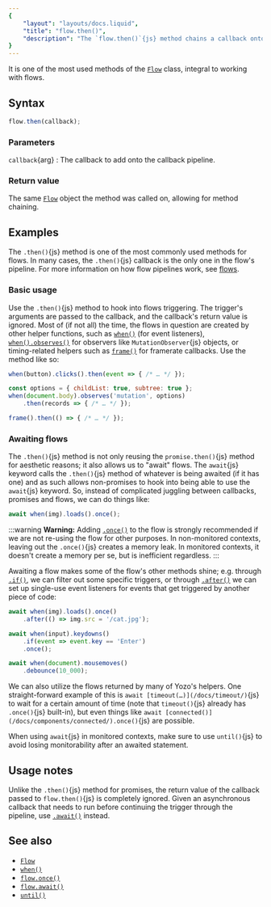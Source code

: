 ```yaml
---
{
	"layout": "layouts/docs.liquid",
	"title": "flow.then()",
	"description": "The `flow.then()`{js} method chains a callback onto a flow's pipeline. The callback fires once a trigger reaches it and continues immediately after."
}
---
```


It is one of the most used methods of the [`Flow`](/docs/flow/) class, integral to working with flows.

## Syntax

```js
flow.then(callback);
```

### Parameters

`callback`{arg}
: The callback to add onto the callback pipeline.

### Return value

The same [`Flow`](/docs/flow/) object the method was called on, allowing for method chaining.

## Examples

The `.then()`{js} method is one of the most commonly used methods for flows. In many cases, the `.then()`{js} callback is the only one in the flow's pipeline. For more information on how flow pipelines work, see [flows](/docs/flow/).

### Basic usage

Use the `.then()`{js} method to hook into flows triggering. The trigger's arguments are passed to the callback, and the callback's return value is ignored. Most of (if not all) the time, the flows in question are created by other helper functions, such as [`when()`](/docs/when/) (for event listeners), [`when().observes()`](/docs/when/observes/) for observers like `MutationObserver`{js} objects, or timing-related helpers such as [`frame()`](/docs/frame) for framerate callbacks. Use the method like so:

```js
when(button).clicks().then(event => { /* … */ });

const options = { childList: true, subtree: true };
when(document.body).observes('mutation', options)
	.then(records => { /* … */ });

frame().then(() => { /* … */ });
```

### Awaiting flows

The `.then()`{js} method is not only reusing the `promise.then()`{js} method for aesthetic reasons; it also allows us to "await" flows. The `await`{js} keyword calls the `.then()`{js} method of whatever is being awaited (if it has one) and as such allows non-promises to hook into being able to use the `await`{js} keyword. So, instead of complicated juggling between callbacks, promises and flows, we can do things like:

```js
await when(img).loads().once();
```

:::warning
**Warning:** Adding [`.once()`](/docs/flow/once/) to the flow is strongly recommended if we are not re-using the flow for other purposes. In non-monitored contexts, leaving out the `.once()`{js} creates a memory leak. In monitored contexts, it doesn't create a memory per se, but is inefficient regardless.
:::

Awaiting a flow makes some of the flow's other methods shine; e.g. through [`.if()`](/docs/flow/if/), we can filter out some specific triggers, or through [`.after()`](/docs/flow/after/) we can set up single-use event listeners for events that get triggered by another piece of code:

```js
await when(img).loads().once()
	.after(() => img.src = '/cat.jpg');

await when(input).keydowns()
	.if(event => event.key == 'Enter')
	.once();

await when(document).mousemoves()
	.debounce(10_000);
```

We can also utilize the flows returned by many of Yozo's helpers. One straight-forward example of this is `await [timeout(…)](/docs/timeout/)`{js} to wait for a certain amount of time (note that `timeout()`{js} already has `.once()`{js} built-in), but even things like `await [connected()](/docs/components/connected/).once()`{js} are possible.

When using `await`{js} in monitored contexts, make sure to use `until()`{js} to avoid losing monitorability after an awaited statement.

## Usage notes

Unlike the `.then()`{js} method for promises, the return value of the callback passed to `flow.then()`{js} is completely ignored. Given an asynchronous callback that needs to run before continuing the trigger through the pipeline, use [`.await()`](/docs/flow/await/) instead.

## See also

- [`Flow`](/docs/flow/)
- [`when()`](/docs/when/)
- [`flow.once()`](/docs/flow/once/)
- [`flow.await()`](/docs/flow/await/)
- [`until()`](/docs/monitor/until/)

